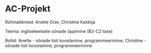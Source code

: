 # AC-Projekt
Rühmaliikmed: Anette Orav, Christine Kaldoja

Teema: inglisekeelsete sõnade õppimine (B2-C2 tase) 

Rollid: Anette - sõnade listi koostamine, programmeerimine;
        Christine - sõnade listi koostamine, programmeerimine
